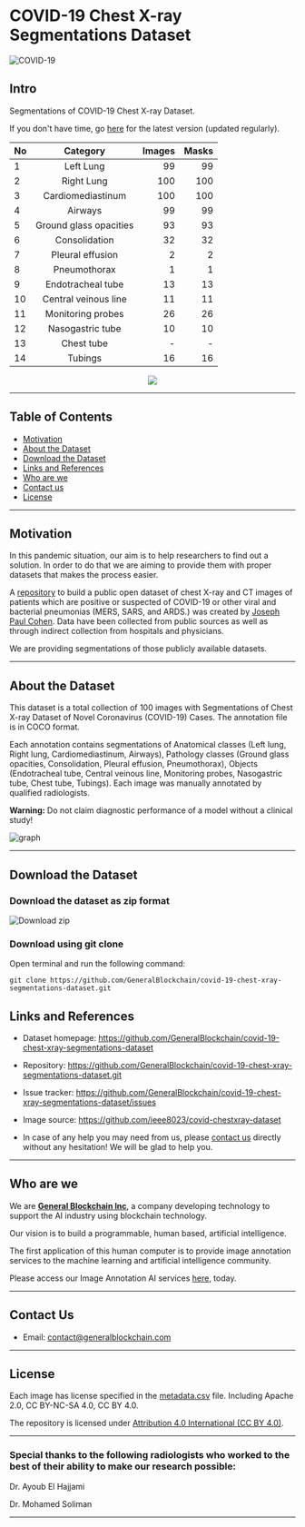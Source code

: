 # COVID-19 Chest X-ray Segmentations Dataset

![COVID-19](https://user-images.githubusercontent.com/66736646/88059973-64c6e000-cb87-11ea-90fe-ee6c346879ff.png)

## Intro

<!--
<img src="https://user-images.githubusercontent.com/33668152/86773453-7ed8cc80-c077-11ea-975a-b917800389a4.png" alt="X-ray" align="right" width="300" />
-->

Segmentations of COVID-19 Chest X-ray Dataset.

If you don't have time, go [here](#download-the-dataset) for the latest version (updated regularly).

| No        | Category           | Images  | Masks  |
| ------------- |:-------------:| -----:| -----:|
| 1          |    Left Lung        | 99 | 99 |
| 2          |    Right Lung        | 100 | 100 |
| 3          |    Cardiomediastinum        | 100 | 100 |
| 4          |    Airways        | 99 | 99 |
| 5          |    Ground glass opacities        | 93 | 93 |
| 6          |    Consolidation        | 32 | 32 |
| 7          |    Pleural effusion        | 2 | 2 |
| 8          |    Pneumothorax        | 1 | 1 |
| 9          |    Endotracheal tube        | 13 | 13 |
| 10          |    Central veinous line        | 11 | 11 |
| 11          |    Monitoring probes        | 26 | 26 |
| 12          |    Nasogastric tube        | 10 | 10 |
| 13          |    Chest tube        | - | - |
| 14          |    Tubings        | 16 | 16 |

<p align="center"><img src="https://user-images.githubusercontent.com/66736646/89189135-60f08000-d5c1-11ea-87cc-bb10b8bb635a.gif" /></p>

---

## Table of Contents

- [Motivation](#motivation)
- [About the Dataset](#about-the-dataset)
- [Download the Dataset](#download-the-dataset)
- [Links and References](#links-and-references)
- [Who are we](#who-are-we)
- [Contact us](#contact-us)
- [License](#license)

---

## Motivation

In this pandemic situation, our aim is to help researchers to find out a solution. In order to do that we are aiming to provide them with proper datasets that makes the process easier.

A [repository](https://github.com/ieee8023/covid-chestxray-dataset) to build a public open dataset of chest X-ray and CT images of patients which are positive or suspected of COVID-19 or other viral and bacterial pneumonias (MERS, SARS, and ARDS.) was created by [Joseph Paul Cohen](https://github.com/ieee8023). Data have been collected from public sources as well as through indirect collection from hospitals and physicians.

We are providing segmentations of those publicly available datasets.

---

## About the Dataset

This dataset is a total collection of 100 images with Segmentations of Chest X-ray Dataset of Novel Coronavirus (COVID-19) Cases. The annotation file is in COCO format.

Each annotation contains segmentations of Anatomical classes (Left lung, Right lung, Cardiomediastinum, Airways), Pathology classes (Ground glass opacities, Consolidation, Pleural effusion, Pneumothorax), Objects (Endotracheal tube, Central veinous line, Monitoring probes, Nasogastric tube, Chest tube, Tubings). Each image was manually annotated by qualified radiologists.

**Warning:** Do not claim diagnostic performance of a model without a clinical study!

![graph](https://user-images.githubusercontent.com/66736646/89779658-b385eb00-db31-11ea-9212-fc2d95af6ce5.png)
<!--![graph](https://user-images.githubusercontent.com/66736646/89774793-50438b00-db28-11ea-9051-829867186741.png)-->

---

## Download the Dataset

### Download the dataset as zip format

![Download zip](https://user-images.githubusercontent.com/33668152/88057901-8e323c80-cb84-11ea-85de-9835d979f6e7.png)

### Download using git clone

Open terminal and run the following command:

```
git clone https://github.com/GeneralBlockchain/covid-19-chest-xray-segmentations-dataset.git
```

## Links and References

- Dataset homepage: https://github.com/GeneralBlockchain/covid-19-chest-xray-segmentations-dataset

- Repository: https://github.com/GeneralBlockchain/covid-19-chest-xray-segmentations-dataset.git

- Issue tracker: https://github.com/GeneralBlockchain/covid-19-chest-xray-segmentations-dataset/issues

- Image source: https://github.com/ieee8023/covid-chestxray-dataset
<!--
- Joseph Paul Cohen, Paul Morrison, Lan Dao, "COVID-19 Image Data Collection" - [paper](https://arxiv.org/abs/2003.11597)
-->
<!--
- Joseph Paul Cohen, Paul Morrison, Lan Dao, Karsten Roth, Tim Q Duong, Marzyeh Ghassemi, "COVID-19 Image Data Collection: Prospective Predictions Are the Future" - [paper](https://arxiv.org/abs/2006.11988)
-->
- In case of any help you may need from us, please [contact us](#contact-us) directly without any hesitation! We will be glad to help you.

---

## Who are we

We are **[General Blockchain Inc](https://www.generalblockchain.com/)**, a company developing technology to support the AI industry using blockchain technology.

Our vision is to build a programmable, human based, artificial intelligence.

The first application of this human computer is to provide image annotation services to the machine learning and artificial intelligence community.

Please access our Image Annotation AI services [here](https://www.imageannotation.ai/), today.

---

## Contact Us

* Email: contact@generalblockchain.com

---

## License

Each image has license specified in the [metadata.csv](https://github.com/GeneralBlockchain/covid-19-chest-xray-segmentations-dataset/blob/master/metadata.csv) file. Including Apache 2.0, CC BY-NC-SA 4.0, CC BY 4.0.

The repository is licensed under [Attribution 4.0 International (CC BY 4.0)](https://creativecommons.org/licenses/by/4.0/).

---

### Special thanks to the following radiologists who worked to the best of their ability to make our research possible:

Dr. Ayoub El Hajjami

Dr. Mohamed Soliman

---



